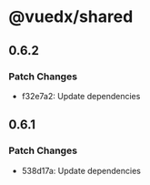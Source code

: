 # @vuedx/shared

## 0.6.2

### Patch Changes

- f32e7a2: Update dependencies

## 0.6.1

### Patch Changes

- 538d17a: Update dependencies
